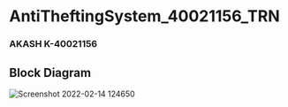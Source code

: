 # AntiTheftingSystem_40021156_TRN
### AKASH K-40021156

## Block Diagram
![Screenshot 2022-02-14 124650](https://user-images.githubusercontent.com/94435981/154204531-71b7bdcb-9d98-4f16-833d-8c53ef874708.png)

